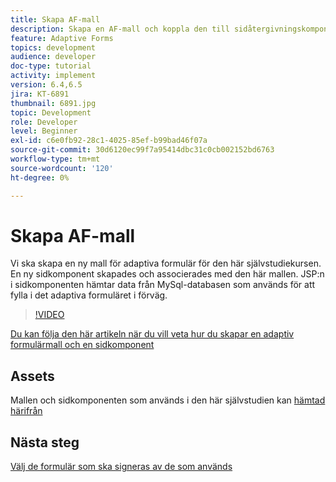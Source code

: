 ```yaml
---
title: Skapa AF-mall
description: Skapa en AF-mall och koppla den till sidåtergivningskomponenten
feature: Adaptive Forms
topics: development
audience: developer
doc-type: tutorial
activity: implement
version: 6.4,6.5
jira: KT-6891
thumbnail: 6891.jpg
topic: Development
role: Developer
level: Beginner
exl-id: c6e0fb92-28c1-4025-85ef-b99bad46f07a
source-git-commit: 30d6120ec99f7a95414dbc31c0cb002152bd6763
workflow-type: tm+mt
source-wordcount: '120'
ht-degree: 0%

---
```


# Skapa AF-mall

Vi ska skapa en ny mall för adaptiva formulär för den här självstudiekursen. En ny sidkomponent skapades och associerades med den här mallen. JSP:n i sidkomponenten hämtar data från MySql-databasen som används för att fylla i det adaptiva formuläret i förväg.


>[!VIDEO](https://video.tv.adobe.com/v/27828?quality=12&learn=on)

[Du kan följa den här artikeln när du vill veta hur du skapar en adaptiv formulärmall och en sidkomponent](https://experienceleague.adobe.com/docs/experience-manager-learn/forms/storing-and-retrieving-form-data/part5.html?lang=en#storing-and-retrieving-form-data)


## Assets

Mallen och sidkomponenten som används i den här självstudien kan [hämtad härifrån](assets/sign-multiple-forms-template.zip)

## Nästa steg

[Välj de formulär som ska signeras av de som används](./create-initial-form.md)
